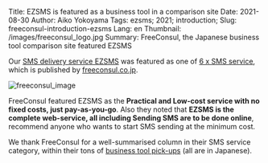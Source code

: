 Title: EZSMS is featured as a business tool in a comparison site
Date: 2021-08-30
Author: Aiko Yokoyama
Tags: ezsms; 2021; introduction; 
Slug: freeconsul-introduction-ezsms
Lang: en
Thumbnail: /images/freeconsul_logo.jpg
Summary: FreeConsul, the Japanese business tool comparison site featured EZSMS

Our [SMS delivery service EZSMS](https://www.ezsms.biz/) was featured as one of [6 x SMS service](https://xn--tcke8gsdh0c7c.com/sms_service),
which is published by [freeconsul.co.jp](freeconsul.co.jp).

![freeconsul_image](/images/freeconsul_image.jpg)

FreeConsul featured EZSMS as the **Practical and Low-cost service with no fixed costs, just pay-as-you-go**.
Also they noted that **EZSMS is the complete web-service, all including Sending SMS are to be done online**,
recommend anyone who wants to start SMS sending at the minimum cost.

We thank FreeConsul for a well-summarised column in their SMS service category, within their tons of [business tool pick-ups](https://xn--tcke8gsdh0c7c.com/category/business-tools) (all are in Japanese).

